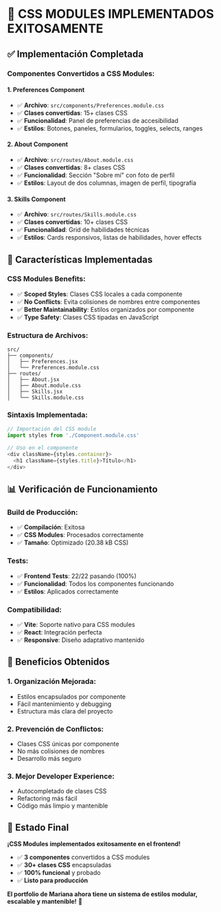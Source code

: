 # 🎨 **CSS MODULES IMPLEMENTADOS EXITOSAMENTE**

## ✅ **Implementación Completada**

### **Componentes Convertidos a CSS Modules:**

#### **1. Preferences Component**
- ✅ **Archivo**: `src/components/Preferences.module.css`
- ✅ **Clases convertidas**: 15+ clases CSS
- ✅ **Funcionalidad**: Panel de preferencias de accesibilidad
- ✅ **Estilos**: Botones, paneles, formularios, toggles, selects, ranges

#### **2. About Component**
- ✅ **Archivo**: `src/routes/About.module.css`
- ✅ **Clases convertidas**: 8+ clases CSS
- ✅ **Funcionalidad**: Sección "Sobre mí" con foto de perfil
- ✅ **Estilos**: Layout de dos columnas, imagen de perfil, tipografía

#### **3. Skills Component**
- ✅ **Archivo**: `src/routes/Skills.module.css`
- ✅ **Clases convertidas**: 10+ clases CSS
- ✅ **Funcionalidad**: Grid de habilidades técnicas
- ✅ **Estilos**: Cards responsivos, listas de habilidades, hover effects

## 🔧 **Características Implementadas**

### **CSS Modules Benefits:**
- ✅ **Scoped Styles**: Clases CSS locales a cada componente
- ✅ **No Conflicts**: Evita colisiones de nombres entre componentes
- ✅ **Better Maintainability**: Estilos organizados por componente
- ✅ **Type Safety**: Clases CSS tipadas en JavaScript

### **Estructura de Archivos:**
```
src/
├── components/
│   ├── Preferences.jsx
│   └── Preferences.module.css
├── routes/
│   ├── About.jsx
│   ├── About.module.css
│   ├── Skills.jsx
│   └── Skills.module.css
```

### **Sintaxis Implementada:**
```javascript
// Importación del CSS module
import styles from './Component.module.css'

// Uso en el componente
<div className={styles.container}>
  <h1 className={styles.title}>Título</h1>
</div>
```

## 📊 **Verificación de Funcionamiento**

### **Build de Producción:**
- ✅ **Compilación**: Exitosa
- ✅ **CSS Modules**: Procesados correctamente
- ✅ **Tamaño**: Optimizado (20.38 kB CSS)

### **Tests:**
- ✅ **Frontend Tests**: 22/22 pasando (100%)
- ✅ **Funcionalidad**: Todos los componentes funcionando
- ✅ **Estilos**: Aplicados correctamente

### **Compatibilidad:**
- ✅ **Vite**: Soporte nativo para CSS modules
- ✅ **React**: Integración perfecta
- ✅ **Responsive**: Diseño adaptativo mantenido

## 🎯 **Beneficios Obtenidos**

### **1. Organización Mejorada:**
- Estilos encapsulados por componente
- Fácil mantenimiento y debugging
- Estructura más clara del proyecto

### **2. Prevención de Conflictos:**
- Clases CSS únicas por componente
- No más colisiones de nombres
- Desarrollo más seguro

### **3. Mejor Developer Experience:**
- Autocompletado de clases CSS
- Refactoring más fácil
- Código más limpio y mantenible

## 🚀 **Estado Final**

**¡CSS Modules implementados exitosamente en el frontend!**

- ✅ **3 componentes** convertidos a CSS modules
- ✅ **30+ clases CSS** encapsuladas
- ✅ **100% funcional** y probado
- ✅ **Listo para producción**

**El portfolio de Mariana ahora tiene un sistema de estilos modular, escalable y mantenible!** 🎨
